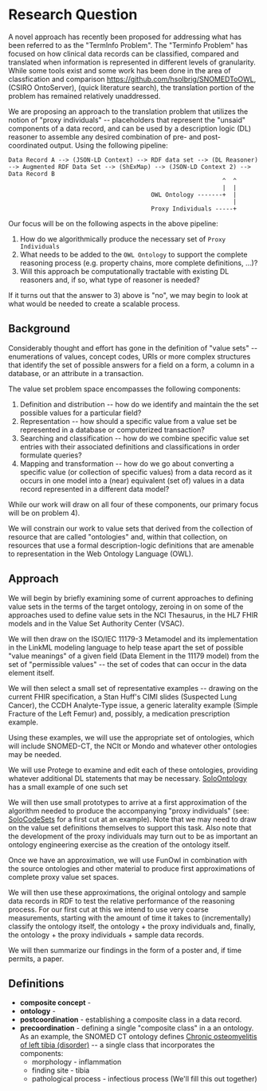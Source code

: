 # Research Question
A novel approach has recently been proposed for addressing what has been referred to as the "TermInfo Problem".  The "Terminfo Problem"
has focused on how clinical data records can be classified, compared and translated when information is represented in different levels of
granularity.  While some tools exist and some work has been done in the area of classfication and comparison https://github.com/hsolbrig/SNOMEDToOWL,
(CSIRO OntoServer), (quick literature search), the translation portion of the problem has remained relatively unaddressed.

We are proposing an approach to the translation problem that utilizes the notion of "proxy individuals" -- placeholders that 
represent the "unsaid" components of a data record, and can be used by a description logic (DL) reasoner to assemble any
desired combination of pre- and post-coordinated output. Using the following pipeline:

```
Data Record A --> (JSON-LD Context) --> RDF data set --> (DL Reasoner) --> Augmented RDF Data Set --> (ShExMap) --> (JSON-LD Context 2) --> Data Record B
                                                            ^  ^
                                                            |  |
                                        OWL Ontology -------+  |
                                                               |
                                        Proxy Individuals -----+
```

Our focus will be on the following aspects in the above pipeline:

1) How do we algorithmically produce the necessary set of `Proxy Individuals`
2) What needs to be added to the `OWL Ontology` to support the complete reasoning process (e.g. property chains, more complete definitions, ...)?
3) Will this approach be computationally tractable with existing DL reasoners and, if so, what type of reasoner is needed?

If it turns out that the answer to 3) above is "no", we may begin to look at what would be needed to create a scalable process.


## Background
Considerably thought and effort has gone in the definition of "value sets" -- enumerations of values, concept codes, URIs
or more complex structures that identify the set of possible answers for a field on a form, a column in a database, or an attribute 
in a transaction.   

The value set problem space encompasses the following components:

1) Definition and distribution -- how do we identify and maintain the the set possible values for a particular field?
2) Representation -- how should a specific value from a value set be represented in a database or computerized transaction?
3) Searching and classification -- how do we combine specific value set entries with their associated definitions and 
   classifications in order formulate queries?
4) Mapping and transformation -- how do we go about converting a specific value (or collection of specific values) from 
   a data record as it occurs in one model into a (near) equivalent (set of) values in a data record represented in a different
   data model?
   
While our work will draw on all four of these components, our primary focus will be on problem 4).  

We will constrain our work to value sets that derived from the collection of resource that are called "ontologies" and, within
that collection, on resources that use a formal description-logic definitions that are amenable to representation in the 
Web Ontology Language (OWL).

## Approach
We will begin by briefly examining some of current approaches to defining value sets in the terms of the target ontology, zeroing
in on some of the approaches used to define value sets in the NCI Thesaurus, in the HL7 FHIR models and in the Value Set
Authority Center (VSAC).

We will then draw on the ISO/IEC 11179-3 Metamodel and its implementation in the LinkML modeling language to help tease
apart the set of possible "value meanings" of a given field (Data Element in the 11179 model) from the set of "permissible values" --
the set of codes that can occur in the data element itself. 

We will then select a small set of representative examples -- drawing on the current FHIR specification, a
Stan Huff's CIMI slides (Suspected Lung Cancer), the CCDH Analyte-Type issue, a generic laterality example (Simple Fracture of the
Left Femur) and, possibly, a medication prescription example.

Using these examples, we will use the appropriate set of ontologies, which will include SNOMED-CT, the NCIt or Mondo and whatever
other ontologies may be needed.  

We will use Protege to examine and edit each of these ontologies, providing whatever additional DL statements that may be necessary.
[SoloOntology](https://github.com/hsolbrig/soloexample/blob/main/data/SoloOntology.owl) has a small example of one such set

We will then use small prototypes to arrive at a first approximation of the algorithm needed to produce the accompanying 
"proxy individuals" (see: [SoloCodeSets](https://github.com/hsolbrig/soloexample/blob/main/data/SoloCodesets.owl) for a
first cut at an example). Note that we may need to draw on the value set definitions themselves to support this task.  Also
note that the development of the proxy individuals may turn out to be as important an ontology engineering exercise as the
creation of the ontology itself.

Once we have an approximation, we will use FunOwl in combination with the source ontologies and other material to produce 
first approximations of complete proxy value set spaces.  

We will then use these approximations, the original ontology and sample data records in RDF to test the relative performance of
the reasoning process.  For our first cut at this we intend to use very coarse measurements, starting with the amount of time
it takes to (incrementally) classify the ontology itself, the ontology + the proxy individuals and, finally, the ontology + the
proxy individuals + sample data records.

We will then summarize our findings in the form of a poster and, if time permits, a paper.


## Definitions
* __composite concept__ -
* __ontology__ -
* __postcoordination__ - establishing a composite class in a data record.  
* __precoordination__ - defining a single "composite class" in a an ontology.  As an example, the SNOMED CT ontology defines
[Chronic osteomyelitis of left tibia (disorder)](http://snomed.info/id/1077591000119101) -- a single class that incorporates the
  components:
  * morphology - inflammation
  * finding site - tibia
  * pathological process - infectious process
    (We'll fill this out together)
